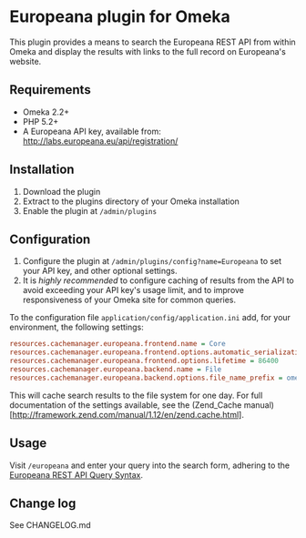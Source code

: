 # Europeana plugin for Omeka

This plugin provides a means to search the Europeana REST API from within Omeka
and display the results with links to the full record on Europeana's website.

## Requirements

* Omeka 2.2+
* PHP 5.2+
* A Europeana API key, available from: http://labs.europeana.eu/api/registration/

## Installation

1. Download the plugin
2. Extract to the plugins directory of your Omeka installation
3. Enable the plugin at `/admin/plugins`

## Configuration

1. Configure the plugin at `/admin/plugins/config?name=Europeana`
  to set your API key, and other optional settings.
2. It is *highly recommended* to configure caching of results from the API to
  avoid exceeding your API key's usage limit, and to improve responsiveness of
  your Omeka site for common queries.
  
  To the configuration file `application/config/application.ini` add, for your
  environment, the following settings:
  
  ```INI
  resources.cachemanager.europeana.frontend.name = Core
  resources.cachemanager.europeana.frontend.options.automatic_serialization = true
  resources.cachemanager.europeana.frontend.options.lifetime = 86400
  resources.cachemanager.europeana.backend.name = File
  resources.cachemanager.europeana.backend.options.file_name_prefix = omeka_europeana_cache
  ```
  
  This will cache search results to the file system for one day. For full
  documentation of the settings available, see the (Zend_Cache manual)[http://framework.zend.com/manual/1.12/en/zend.cache.html].

## Usage

Visit `/europeana` and enter your query into the search
form, adhering to the [Europeana REST API Query Syntax](http://labs.europeana.eu/api/query/).

## Change log

See CHANGELOG.md
